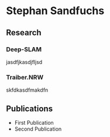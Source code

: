 # Stephan Sandfuchs

## Research

### Deep-SLAM

jasdfjkasdjfljsd

### Traiber.NRW

skfdkasdfmakdfn

## Publications

* First Publication
* Second Publication
